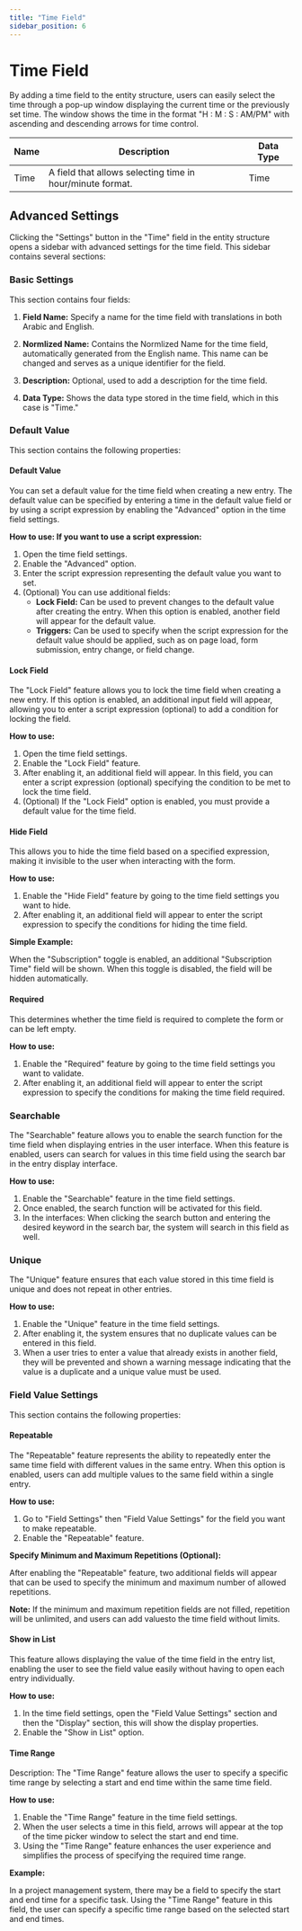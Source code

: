 ```yaml
---
title: "Time Field"
sidebar_position: 6
---
```


# Time Field

By adding a time field to the entity structure, users can easily select the time through a pop-up window displaying the current time or the previously set time. The window shows the time in the format "H : M : S : AM/PM" with ascending and descending arrows for time control.

| Name  | Description                   | Data Type |
|-------|-------------------------------|-----------|
| Time  | A field that allows selecting time in hour/minute format. | Time      |

## Advanced Settings

Clicking the "Settings" button in the "Time" field in the entity structure opens a sidebar with advanced settings for the time field. This sidebar contains several sections:

### Basic Settings

This section contains four fields:

1. **Field Name:** Specify a name for the time field with translations in both Arabic and English.

2. **Normlized Name:** Contains the Normlized Name for the time field, automatically generated from the English name. This name can be changed and serves as a unique identifier for the field.

3. **Description:** Optional, used to add a description for the time field.

4. **Data Type:** Shows the data type stored in the time field, which in this case is "Time."

### Default Value

This section contains the following properties:

#### Default Value

You can set a default value for the time field when creating a new entry. The default value can be specified by entering a time in the default value field or by using a script expression by enabling the "Advanced" option in the time field settings.

**How to use: If you want to use a script expression:**

1. Open the time field settings.
2. Enable the "Advanced" option.
3. Enter the script expression representing the default value you want to set.
4. (Optional) You can use additional fields:
   - **Lock Field:** Can be used to prevent changes to the default value after creating the entry. When this option is enabled, another field will appear for the default value.
   - **Triggers:** Can be used to specify when the script expression for the default value should be applied, such as on page load, form submission, entry change, or field change.

#### Lock Field

The "Lock Field" feature allows you to lock the time field when creating a new entry. If this option is enabled, an additional input field will appear, allowing you to enter a script expression (optional) to add a condition for locking the field.

**How to use:**

1. Open the time field settings.
2. Enable the "Lock Field" feature.
3. After enabling it, an additional field will appear. In this field, you can enter a script expression (optional) specifying the condition to be met to lock the time field.
4. (Optional) If the "Lock Field" option is enabled, you must provide a default value for the time field.

#### Hide Field

This allows you to hide the time field based on a specified expression, making it invisible to the user when interacting with the form.

**How to use:**

1. Enable the "Hide Field" feature by going to the time field settings you want to hide.
2. After enabling it, an additional field will appear to enter the script expression to specify the conditions for hiding the time field.

**Simple Example:**

When the "Subscription" toggle is enabled, an additional "Subscription Time" field will be shown. When this toggle is disabled, the field will be hidden automatically.

#### Required

This determines whether the time field is required to complete the form or can be left empty.

**How to use:**

1. Enable the "Required" feature by going to the time field settings you want to validate.
2. After enabling it, an additional field will appear to enter the script expression to specify the conditions for making the time field required.

### Searchable

The "Searchable" feature allows you to enable the search function for the time field when displaying entries in the user interface. When this feature is enabled, users can search for values in this time field using the search bar in the entry display interface.

**How to use:**

1. Enable the "Searchable" feature in the time field settings.
2. Once enabled, the search function will be activated for this field.
3. In the interfaces: When clicking the search button and entering the desired keyword in the search bar, the system will search in this field as well.

### Unique

The "Unique" feature ensures that each value stored in this time field is unique and does not repeat in other entries.

**How to use:**

1. Enable the "Unique" feature in the time field settings.
2. After enabling it, the system ensures that no duplicate values can be entered in this field.
3. When a user tries to enter a value that already exists in another field, they will be prevented and shown a warning message indicating that the value is a duplicate and a unique value must be used.

### Field Value Settings

This section contains the following properties:

#### Repeatable

The "Repeatable" feature represents the ability to repeatedly enter the same time field with different values in the same entry. When this option is enabled, users can add multiple values to the same field within a single entry.

**How to use:**

1. Go to "Field Settings" then "Field Value Settings" for the field you want to make repeatable.
2. Enable the "Repeatable" feature.

**Specify Minimum and Maximum Repetitions (Optional):**

After enabling the "Repeatable" feature, two additional fields will appear that can be used to specify the minimum and maximum number of allowed repetitions.

**Note:** If the minimum and maximum repetition fields are not filled, repetition will be unlimited, and users can add values ​​to the time field without limits.

#### Show in List

This feature allows displaying the value of the time field in the entry list, enabling the user to see the field value easily without having to open each entry individually.

**How to use:**

1. In the time field settings, open the "Field Value Settings" section and then the "Display" section, this will show the display properties.
2. Enable the "Show in List" option.

#### Time Range

Description: The "Time Range" feature allows the user to specify a specific time range by selecting a start and end time within the same time field.

**How to use:**

1. Enable the "Time Range" feature in the time field settings.
2. When the user selects a time in this field, arrows will appear at the top of the time picker window to select the start and end time.
3. Using the "Time Range" feature enhances the user experience and simplifies the process of specifying the required time range.

**Example:**

In a project management system, there may be a field to specify the start and end time for a specific task. Using the "Time Range" feature in this field, the user can specify a specific time range based on the selected start and end times.